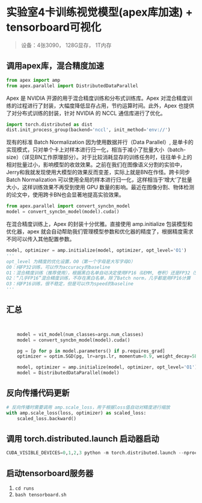 # 实验室4卡训练视觉模型(apex库加速) + tensorboard可视化
> 设备：4张3090， 128G显存， 1T内存
## 调用apex库，混合精度加速
```python
from apex import amp
from apex.parallel import DistributedDataParallel
```
Apex 是 NVIDIA 开源的用于混合精度训练和分布式训练库。Apex 对混合精度训练的过程进行了封装，大幅度降低显存占用，节约运算时间。此外，Apex 也提供了对分布式训练的封装，针对 NVIDIA 的 NCCL 通信库进行了优化。
```python
import torch.distributed as dist
dist.init_process_group(backend='nccl', init_method='env://')
```

现有的标准 Batch Normalization 因为使用数据并行（Data Parallel）, 是单卡的实现模式，只对单个卡上对样本进行归一化，相当于减小了批量大小（batch-size）（详见BN工作原理部分）。对于比较消耗显存的训练任务时，往往单卡上的相对批量过小，影响模型的收敛效果。之前在我们在图像语义分割的实验中，Jerry和我就发现使用大模型的效果反而变差，实际上就是BN在作怪。跨卡同步 Batch Normalization 可以使用全局的样本进行归一化，这样相当于‘增大‘了批量大小，这样训练效果不再受到使用 GPU 数量的影响。最近在图像分割、物体检测的论文中，使用跨卡BN也会显著地提高实验效果。
```python
from apex.parallel import convert_syncbn_model
model = convert_syncbn_model(model).cuda()
```


在混合精度训练上，Apex 的封装十分优雅。直接使用 amp.initialize 包装模型和优化器，apex 就会自动帮助我们管理模型参数和优化器的精度了，根据精度需求不同可以传入其他配置参数。
>
```python
model, optimizer = amp.initialize(model, optimizer, opt_level='O1')
'''
opt_level 为精度的优化设置，O0（第一个字母是大写字母O）
O0：纯FP32训练，可以作为accuracy的baseline
O1：混合精度训练（推荐使用），根据黑白名单自动决定使用FP16（GEMM, 卷积）还是FP32（Softmax）进行计算
O2：“几乎FP16”混合精度训练，不存在黑白名单，除了Batch norm，几乎都是用FP16计算
O3：纯FP16训练，很不稳定，但是可以作为speed的baseline
'''

```
## 汇总
```python


    model = vit_model(num_classes=args.num_classes)
    model = convert_syncbn_model(model).cuda()

    pg = [p for p in model.parameters() if p.requires_grad]
    optimizer = optim.SGD(pg, lr=args.lr, momentum=0.9, weight_decay=5E-4)

    model, optimizer = amp.initialize(model, optimizer, opt_level='O1')
    model = DistributedDataParallel(model)
```

## 反向传播代码更新
```python
# 反向传播时需要调用 amp.scale_loss，用于根据loss值自动对精度进行缩放
with amp.scale_loss(loss, optimizer) as scaled_loss:
    scaled_loss.backward()
```



## 调用 torch.distributed.launch 启动器启动
```python
CUDA_VISIBLE_DEVICES=0,1,2,3 python -m torch.distributed.launch --nproc_per_node=4 main.py
```

## 启动tensorboard服务器
1. ```cd runs```
2. ```bash tensorboard.sh```

